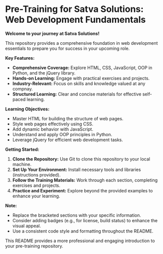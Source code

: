 # Pre-Training for Satva Solutions: Web Development Fundamentals

**Welcome to your journey at Satva Solutions!**

This repository provides a comprehensive foundation in web development essentials to prepare you for success in your upcoming role. 

**Key Features:**

* **Comprehensive Coverage:** Explore HTML, CSS, JavaScript, OOP in Python, and the jQuery library.
* **Hands-on Learning:** Engage with practical exercises and projects.
* **Industry-Relevant:** Focus on skills and knowledge valued at any compnay.
* **Structured Learning:** Clear and concise materials for effective self-paced learning.

**Learning Objectives:**

* Master HTML for building the structure of web pages.
* Style web pages effectively using CSS.
* Add dynamic behavior with JavaScript.
* Understand and apply OOP principles in Python.
* Leverage jQuery for efficient web development tasks.

**Getting Started:**

1. **Clone the Repository:** Use Git to clone this repository to your local machine.
2. **Set Up Your Environment:** Install necessary tools and libraries (instructions provided).
3. **Follow the Training Materials:** Work through each section, completing exercises and projects.
4. **Practice and Experiment:** Explore beyond the provided examples to enhance your learning.



**Note:**

* Replace the bracketed sections with your specific information.
* Consider adding badges (e.g., for license, build status) to enhance the visual appeal.
* Use a consistent code style and formatting throughout the README.

This README provides a more professional and engaging introduction to your pre-training repository.

